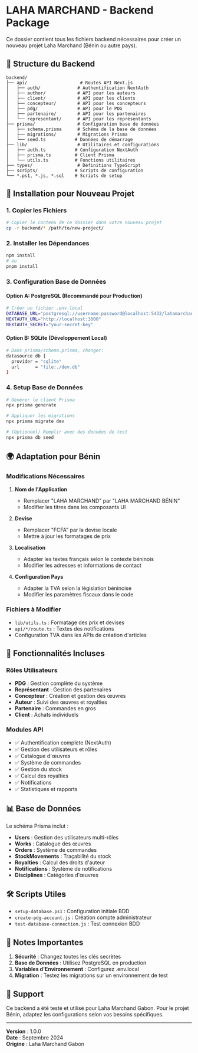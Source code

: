 # LAHA MARCHAND - Backend Package

Ce dossier contient tous les fichiers backend nécessaires pour créer un nouveau projet Laha Marchand (Bénin ou autre pays).

## 📁 Structure du Backend

```
backend/
├── api/                    # Routes API Next.js
│   ├── auth/              # Authentification NextAuth
│   ├── author/            # API pour les auteurs
│   ├── client/            # API pour les clients
│   ├── concepteur/        # API pour les concepteurs
│   ├── pdg/               # API pour le PDG
│   ├── partenaire/        # API pour les partenaires
│   └── representant/      # API pour les représentants
├── prisma/                # Configuration base de données
│   ├── schema.prisma      # Schéma de la base de données
│   ├── migrations/        # Migrations Prisma
│   └── seed.ts           # Données de démarrage
├── lib/                   # Utilitaires et configurations
│   ├── auth.ts           # Configuration NextAuth
│   ├── prisma.ts         # Client Prisma
│   └── utils.ts          # Fonctions utilitaires
├── types/                 # Définitions TypeScript
├── scripts/              # Scripts de configuration
└── *.ps1, *.js, *.sql    # Scripts de setup
```

## 🚀 Installation pour Nouveau Projet

### 1. Copier les Fichiers
```bash
# Copier le contenu de ce dossier dans votre nouveau projet
cp -r backend/* /path/to/new-project/
```

### 2. Installer les Dépendances
```bash
npm install
# ou
pnpm install
```

### 3. Configuration Base de Données

#### Option A: PostgreSQL (Recommandé pour Production)
```bash
# Créer un fichier .env.local
DATABASE_URL="postgresql://username:password@localhost:5432/lahamarchand_benin"
NEXTAUTH_URL="http://localhost:3000"
NEXTAUTH_SECRET="your-secret-key"
```

#### Option B: SQLite (Développement Local)
```bash
# Dans prisma/schema.prisma, changer:
datasource db {
  provider = "sqlite"
  url      = "file:./dev.db"
}
```

### 4. Setup Base de Données
```bash
# Générer le client Prisma
npx prisma generate

# Appliquer les migrations
npx prisma migrate dev

# (Optionnel) Remplir avec des données de test
npx prisma db seed
```

## 🌍 Adaptation pour Bénin

### Modifications Nécessaires

1. **Nom de l'Application**
   - Remplacer "LAHA MARCHAND" par "LAHA MARCHAND BÉNIN"
   - Modifier les titres dans les composants UI

2. **Devise**
   - Remplacer "FCFA" par la devise locale
   - Mettre à jour les formatages de prix

3. **Localisation**
   - Adapter les textes français selon le contexte béninois
   - Modifier les adresses et informations de contact

4. **Configuration Pays**
   - Adapter la TVA selon la législation béninoise
   - Modifier les paramètres fiscaux dans le code

### Fichiers à Modifier

- `lib/utils.ts` : Formatage des prix et devises
- `api/*/route.ts` : Textes des notifications
- Configuration TVA dans les APIs de création d'articles

## 🔑 Fonctionnalités Incluses

### Rôles Utilisateurs
- **PDG** : Gestion complète du système
- **Représentant** : Gestion des partenaires
- **Concepteur** : Création et gestion des œuvres
- **Auteur** : Suivi des œuvres et royalties
- **Partenaire** : Commandes en gros
- **Client** : Achats individuels

### Modules API
- ✅ Authentification complète (NextAuth)
- ✅ Gestion des utilisateurs et rôles
- ✅ Catalogue d'œuvres
- ✅ Système de commandes
- ✅ Gestion du stock
- ✅ Calcul des royalties
- ✅ Notifications
- ✅ Statistiques et rapports

## 📊 Base de Données

Le schéma Prisma inclut :
- **Users** : Gestion des utilisateurs multi-rôles
- **Works** : Catalogue des œuvres
- **Orders** : Système de commandes
- **StockMovements** : Traçabilité du stock
- **Royalties** : Calcul des droits d'auteur
- **Notifications** : Système de notifications
- **Disciplines** : Catégories d'œuvres

## 🛠️ Scripts Utiles

- `setup-database.ps1` : Configuration initiale BDD
- `create-pdg-account.js` : Création compte administrateur
- `test-database-connection.js` : Test connexion BDD

## 📝 Notes Importantes

1. **Sécurité** : Changez toutes les clés secrètes
2. **Base de Données** : Utilisez PostgreSQL en production
3. **Variables d'Environnement** : Configurez .env.local
4. **Migration** : Testez les migrations sur un environnement de test

## 🤝 Support

Ce backend a été testé et utilisé pour Laha Marchand Gabon.
Pour le projet Bénin, adaptez les configurations selon vos besoins spécifiques.

---

**Version** : 1.0.0  
**Date** : Septembre 2024  
**Origine** : Laha Marchand Gabon
